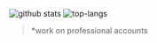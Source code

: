 ![github stats](https://readme-stats-three-hazel.vercel.app/api?username=ashaller2017&show_icons=true&title_color=fff&icon_color=79ff97&text_color=9f9f9f&bg_color=151515)
![top-langs](https://readme-stats-three-hazel.vercel.app/api/top-langs/?username=ashaller2017&theme=tokyonight&layout=compact)
> *work on professional accounts
<!--
Here are some ideas to get you started:

- 🔭 I’m currently working on ...
- 🌱 I’m currently learning ...
- 👯 I’m looking to collaborate on ...
- 🤔 I’m looking for help with ...
- 💬 Ask me about ...
- 📫 How to reach me: ...
- 😄 Pronouns: ...
- ⚡ Fun fact: ...
-->
